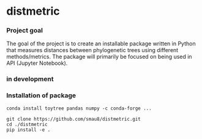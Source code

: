 # distmetric

### Project goal
The goal of the project is to create an installable package written in Python that measures distances between 
phylogenetic trees using different methods/metrics. The package will primarily be focused on being used in API (Jupyter Notebook).

### in development

### Installation of package
```
conda install toytree pandas numpy -c conda-forge ...

git clone https://github.com/smau8/distmetric.git
cd ./distmetric
pip install -e .
```
